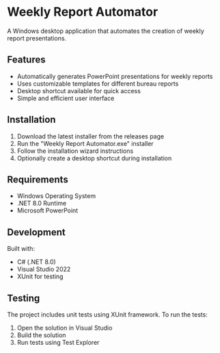 # Weekly Report Automator

A Windows desktop application that automates the creation of weekly report presentations.

## Features

- Automatically generates PowerPoint presentations for weekly reports
- Uses customizable templates for different bureau reports
- Desktop shortcut available for quick access
- Simple and efficient user interface

## Installation

1. Download the latest installer from the releases page
2. Run the "Weekly Report Automator.exe" installer
3. Follow the installation wizard instructions
4. Optionally create a desktop shortcut during installation

## Requirements

- Windows Operating System
- .NET 8.0 Runtime
- Microsoft PowerPoint

## Development

Built with:
- C# (.NET 8.0)
- Visual Studio 2022
- XUnit for testing

## Testing

The project includes unit tests using XUnit framework. To run the tests:
1. Open the solution in Visual Studio
2. Build the solution
3. Run tests using Test Explorer